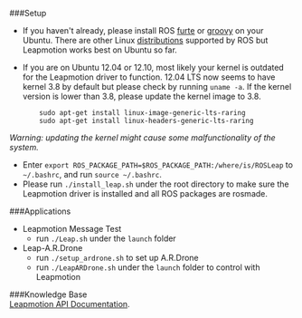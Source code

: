 ###Setup       
* If you haven't already, please install ROS [furte](http://wiki.ros.org/fuerte/Installation/Ubuntu) or [groovy](http://wiki.ros.org/groovy/Installation/Ubuntu) on your Ubuntu. There are other Linux [distributions](http://wiki.ros.org/ROS/Installation) supported by ROS but Leapmotion works best on Ubuntu so far.
* If you are on Ubuntu 12.04 or 12.10, most likely your kernel is outdated for the Leapmotion driver to function. 12.04 LTS now seems to have kernel 3.8 by default but please check by running `uname -a`. If the kernel version is lower than 3.8, please update the kernel image to 3.8.       
             
          sudo apt-get install linux-image-generic-lts-raring      
          sudo apt-get install linux-headers-generic-lts-raring    
          
_Warning: updating the kernel might cause some malfunctionality of the system._       
* Enter `export ROS_PACKAGE_PATH=$ROS_PACKAGE_PATH:/where/is/ROSLeap` to `~/.bashrc`, and run `source ~/.bashrc`.
* Please run `./install_leap.sh` under the root directory to make sure the Leapmotion driver is installed and all ROS packages are rosmade.      

###Applications       
* Leapmotion Message Test      
  * run `./Leap.sh` under the `launch` folder     
* Leap-A.R.Drone       
  * run `./setup_ardrone.sh` to set up A.R.Drone          
  * run `./LeapARDrone.sh` under the `launch` folder to control with Leapmotion     

###Knowledge Base      
[Leapmotion API Documentation](https://developer.leapmotion.com/documentation/Languages/Python/API/index.html).